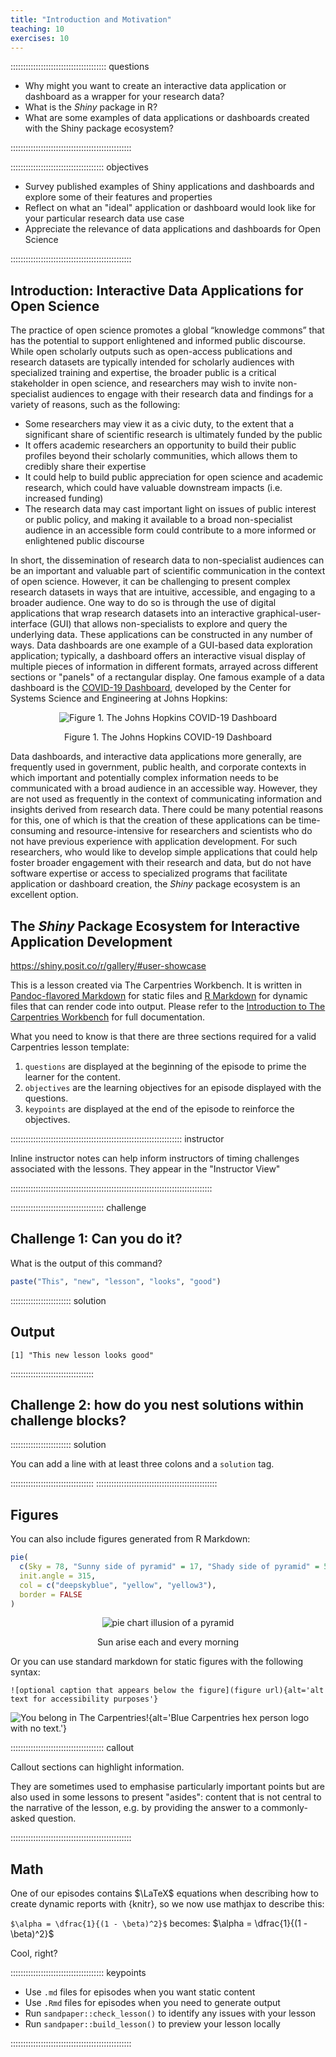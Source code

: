 ```yaml
---
title: "Introduction and Motivation"
teaching: 10
exercises: 10
---
```


:::::::::::::::::::::::::::::::::::::: questions 

- Why might you want to create an interactive data application or dashboard as a wrapper for your research data?
- What is the *Shiny* package in R?
- What are some examples of data applications or dashboards created with the Shiny package ecosystem? 

::::::::::::::::::::::::::::::::::::::::::::::::

::::::::::::::::::::::::::::::::::::: objectives

- Survey published examples of Shiny applications and dashboards and explore some of their features and properties
- Reflect on what an "ideal" application or dashboard would look like for your particular research data use case
- Appreciate the relevance of data applications and dashboards for Open Science

::::::::::::::::::::::::::::::::::::::::::::::::

## Introduction: Interactive Data Applications for Open Science

The practice of open science promotes a global “knowledge commons” that has the potential to support enlightened and informed public discourse. While open scholarly outputs such as open-access publications and research datasets are typically intended for scholarly audiences with specialized training and expertise, the broader public is a critical stakeholder in open science, and researchers may wish to invite non-specialist audiences to engage with their research data and findings for a variety of reasons, such as the following: 

* Some researchers may view it as a civic duty, to the extent that a significant share of scientific research is ultimately funded by the public
* It offers academic researchers an opportunity to build their public profiles beyond their scholarly communities, which allows them to credibly share their expertise 
* It could help to build public appreciation for open science and academic research, which could have valuable downstream impacts (i.e. increased funding)
* The research data may cast important light on issues of public interest or public policy, and making it available to a broad non-specialist audience in an accessible form could contribute to a more informed or enlightened public discourse

In short, the dissemination of research data to non-specialist audiences can be an important and valuable part of scientific communication in the context of open science. However, it can be challenging to present complex research datasets in ways that are intuitive, accessible, and engaging to a broader audience. One way to do so is through the use of digital applications that wrap research datasets into an interactive graphical-user-interface (GUI) that allows non-specialists to explore and query the underlying data. These applications can be constructed in any number of ways. Data dashboards are one example of a GUI-based data exploration application; typically, a dashboard offers an interactive visual display of multiple pieces of information in different formats, arrayed across different sections or "panels" of a rectangular display. One famous example of a data dashboard is the [COVID-19 Dashboard](https://coronavirus.jhu.edu/map.html), developed by the Center for Systems Science and Engineering at Johns Hopkins:

<div class="figure" style="text-align: center">
<img src="fig/fig1-covid-dashboard.png" alt="Figure 1. The Johns Hopkins COVID-19 Dashboard"  />
<p class="caption">Figure 1. The Johns Hopkins COVID-19 Dashboard</p>
</div>

Data dashboards, and interactive data applications more generally, are frequently used in government, public health, and corporate contexts in which important and potentially complex information needs to be communicated with a broad audience in an accessible way. However, they are not used as frequently in the context of communicating information and insights derived from research data. There could be many potential reasons for this, one of which is that the creation of these applications can be time-consuming and resource-intensive for researchers and scientists who do not have previous experience with application development. For such researchers, who would like to develop simple applications that could help foster broader engagement with their research and data, but do not have software expertise or access to specialized programs that facilitate application or dashboard creation, the *Shiny* package ecosystem is an excellent option. 

## The *Shiny* Package Ecosystem for Interactive Application Development

https://shiny.posit.co/r/gallery/#user-showcase 




This is a lesson created via The Carpentries Workbench. It is written in
[Pandoc-flavored Markdown](https://pandoc.org/MANUAL.txt) for static files and
[R Markdown][r-markdown] for dynamic files that can render code into output. 
Please refer to the [Introduction to The Carpentries 
Workbench](https://carpentries.github.io/sandpaper-docs/) for full documentation.

What you need to know is that there are three sections required for a valid
Carpentries lesson template:

 1. `questions` are displayed at the beginning of the episode to prime the
    learner for the content.
 2. `objectives` are the learning objectives for an episode displayed with
    the questions.
 3. `keypoints` are displayed at the end of the episode to reinforce the
    objectives.

:::::::::::::::::::::::::::::::::::::::::::::::::::::::::::::::::::: instructor

Inline instructor notes can help inform instructors of timing challenges
associated with the lessons. They appear in the "Instructor View"

::::::::::::::::::::::::::::::::::::::::::::::::::::::::::::::::::::::::::::::::

::::::::::::::::::::::::::::::::::::: challenge 

## Challenge 1: Can you do it?

What is the output of this command?

```r
paste("This", "new", "lesson", "looks", "good")
```

:::::::::::::::::::::::: solution 

## Output
 
```output
[1] "This new lesson looks good"
```

:::::::::::::::::::::::::::::::::


## Challenge 2: how do you nest solutions within challenge blocks?

:::::::::::::::::::::::: solution 

You can add a line with at least three colons and a `solution` tag.

:::::::::::::::::::::::::::::::::
::::::::::::::::::::::::::::::::::::::::::::::::

## Figures

You can also include figures generated from R Markdown:


``` r
pie(
  c(Sky = 78, "Sunny side of pyramid" = 17, "Shady side of pyramid" = 5), 
  init.angle = 315, 
  col = c("deepskyblue", "yellow", "yellow3"), 
  border = FALSE
)
```

<div class="figure" style="text-align: center">
<img src="fig/introduction-rendered-pyramid-1.png" alt="pie chart illusion of a pyramid"  />
<p class="caption">Sun arise each and every morning</p>
</div>

Or you can use standard markdown for static figures with the following syntax:

`![optional caption that appears below the figure](figure url){alt='alt text for
accessibility purposes'}`

![You belong in The Carpentries!](https://raw.githubusercontent.com/carpentries/logo/master/Badge_Carpentries.svg){alt='Blue Carpentries hex person logo with no text.'}

::::::::::::::::::::::::::::::::::::: callout

Callout sections can highlight information.

They are sometimes used to emphasise particularly important points
but are also used in some lessons to present "asides": 
content that is not central to the narrative of the lesson,
e.g. by providing the answer to a commonly-asked question.

::::::::::::::::::::::::::::::::::::::::::::::::


## Math

One of our episodes contains $\LaTeX$ equations when describing how to create
dynamic reports with {knitr}, so we now use mathjax to describe this:

`$\alpha = \dfrac{1}{(1 - \beta)^2}$` becomes: $\alpha = \dfrac{1}{(1 - \beta)^2}$

Cool, right?

::::::::::::::::::::::::::::::::::::: keypoints 

- Use `.md` files for episodes when you want static content
- Use `.Rmd` files for episodes when you need to generate output
- Run `sandpaper::check_lesson()` to identify any issues with your lesson
- Run `sandpaper::build_lesson()` to preview your lesson locally

::::::::::::::::::::::::::::::::::::::::::::::::

[r-markdown]: https://rmarkdown.rstudio.com/
